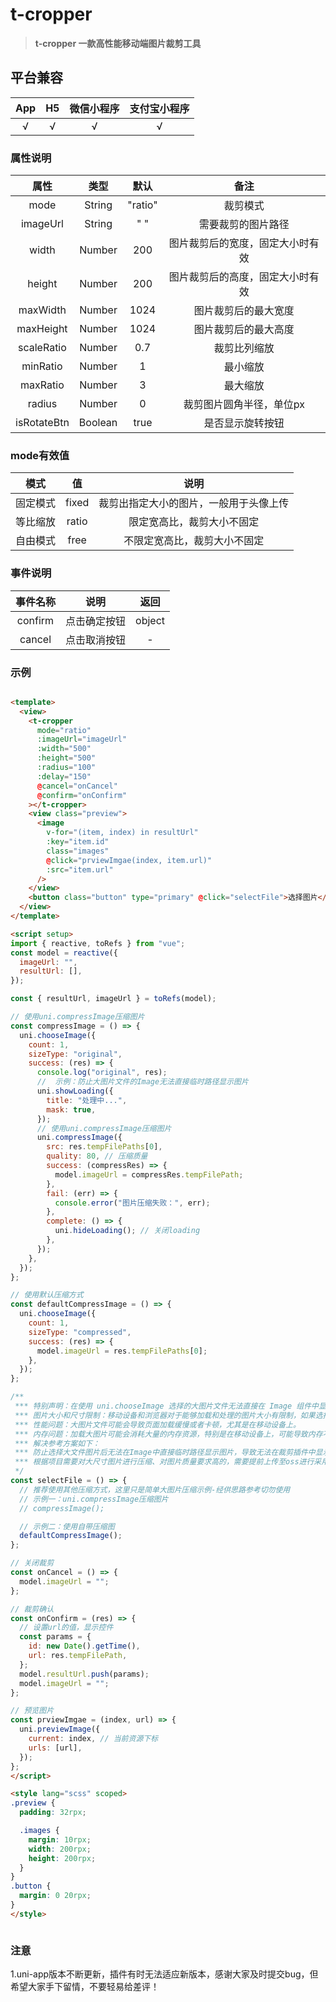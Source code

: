 # t-cropper

> **t-cropper  一款高性能移动端图片裁剪工具**

## 平台兼容

| App   |   H5   |   微信小程序 |   支付宝小程序 |
| :---: | :---:  | :----------: | :-----------: |
|  √    |     √  |      √       |      √        |

### 属性说明

|属性         |类型     |默认     |备注      |
| :--------: | :-----: | :----:  | :----:  |
| mode       |String   | "ratio"  | 裁剪模式|
| imageUrl   |String   |   " "    | 需要裁剪的图片路径|
| width      |Number   | 200     | 图片裁剪后的宽度，固定大小时有效|
| height     |Number   | 200     | 图片裁剪后的高度，固定大小时有效|
| maxWidth   |Number   | 1024    | 图片裁剪后的最大宽度 |
| maxHeight  |Number   | 1024    | 图片裁剪后的最大高度 |
| scaleRatio |Number   | 0.7    | 裁剪比列缩放 |
| minRatio  |Number   | 1    | 最小缩放 |
| maxRatio  |Number   | 3    | 最大缩放 |
| radius  |Number   | 0    | 裁剪图片圆角半径，单位px |
| isRotateBtn  |Boolean   | true    | 是否显示旋转按钮 |

### mode有效值

| 模式     |值       |说明   |
| :-----: | :-----: | :----: |
| 固定模式 |fixed    | 裁剪出指定大小的图片，一般用于头像上传    |
| 等比缩放 |ratio    | 限定宽高比，裁剪大小不固定  |
| 自由模式 |free     | 不限定宽高比，裁剪大小不固定  |

### 事件说明

|事件名称     |说明     |返回     |
| :--------: | :-----: | :----:  |
| confirm        |点击确定按钮    |   object    |
| cancel      |点击取消按钮  | -  |

### 示例

```html

<template>
  <view>
    <t-cropper
      mode="ratio"
      :imageUrl="imageUrl"
      :width="500"
      :height="500"
      :radius="100"
      :delay="150"
      @cancel="onCancel"
      @confirm="onConfirm"
    ></t-cropper>
    <view class="preview">
      <image
        v-for="(item, index) in resultUrl"
        :key="item.id"
        class="images"
        @click="prviewImgae(index, item.url)"
        :src="item.url"
      />
    </view>
    <button class="button" type="primary" @click="selectFile">选择图片</button>
  </view>
</template>

<script setup>
import { reactive, toRefs } from "vue";
const model = reactive({
  imageUrl: "",
  resultUrl: [],
});

const { resultUrl, imageUrl } = toRefs(model);

// 使用uni.compressImage压缩图片
const compressImage = () => {
  uni.chooseImage({
    count: 1,
    sizeType: "original",
    success: (res) => {
      console.log("original", res);
      //  示例：防止大图片文件的Image无法直接临时路径显示图片
      uni.showLoading({
        title: "处理中...",
        mask: true,
      });
      // 使用uni.compressImage压缩图片
      uni.compressImage({
        src: res.tempFilePaths[0],
        quality: 80, // 压缩质量
        success: (compressRes) => {
          model.imageUrl = compressRes.tempFilePath;
        },
        fail: (err) => {
          console.error("图片压缩失败：", err);
        },
        complete: () => {
          uni.hideLoading(); // 关闭loading
        },
      });
    },
  });
};

// 使用默认压缩方式
const defaultCompressImage = () => {
  uni.chooseImage({
    count: 1,
    sizeType: "compressed",
    success: (res) => {
      model.imageUrl = res.tempFilePaths[0];
    },
  });
};

/**
 *** 特别声明：在使用 uni.chooseImage 选择的大图片文件无法直接在 Image 组件中显示，通常涉及到以下可能的问题和限制。
 *** 图片大小和尺寸限制：移动设备和浏览器对于能够加载和处理的图片大小有限制，如果选择的图片文件尺寸过大，可能无法正常加载和显示。
 *** 性能问题：大图片文件可能会导致页面加载缓慢或者卡顿，尤其是在移动设备上。
 *** 内存问题：加载大图片可能会消耗大量的内存资源，特别是在移动设备上，可能导致内存不足或者页面崩溃的问题。
 *** 解决参考方案如下：
 *** 防止选择大文件图片后无法在Image中直接临时路径显示图片，导致无法在裁剪插件中显示，
 *** 根据项目需要对大尺寸图片进行压缩、对图片质量要求高的，需要提前上传至oss进行采用网络图片进行裁剪。
 */
const selectFile = () => {
  // 推荐使用其他压缩方式，这里只是简单大图片压缩示例-经供思路参考切勿使用
  // 示例一：uni.compressImage压缩图片
  // compressImage();

  // 示例二：使用自带压缩图
  defaultCompressImage();
};

// 关闭裁剪
const onCancel = () => {
  model.imageUrl = "";
};

// 裁剪确认
const onConfirm = (res) => {
  // 设置url的值，显示控件
  const params = {
    id: new Date().getTime(),
    url: res.tempFilePath,
  };
  model.resultUrl.push(params);
  model.imageUrl = "";
};

// 预览图片
const prviewImgae = (index, url) => {
  uni.previewImage({
    current: index, // 当前资源下标
    urls: [url],
  });
};
</script>

<style lang="scss" scoped>
.preview {
  padding: 32rpx;

  .images {
    margin: 10rpx;
    width: 200rpx;
    height: 200rpx;
  }
}
.button {
  margin: 0 20rpx;
}
</style>



```

### 注意

1.uni-app版本不断更新，插件有时无法适应新版本，感谢大家及时提交bug，但希望大家手下留情，不要轻易给差评！
